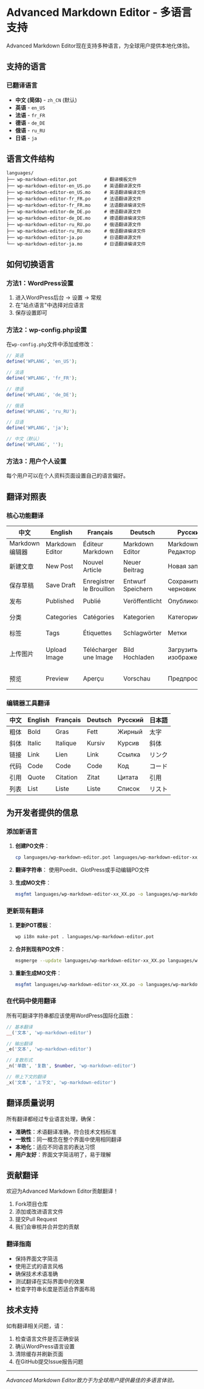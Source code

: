 # Advanced Markdown Editor - 多语言支持

Advanced Markdown Editor现在支持多种语言，为全球用户提供本地化体验。

## 支持的语言

### 已翻译语言
- **中文 (简体)** - `zh_CN` (默认)
- **英语** - `en_US`
- **法语** - `fr_FR`
- **德语** - `de_DE`
- **俄语** - `ru_RU`
- **日语** - `ja`

## 语言文件结构

```
languages/
├── wp-markdown-editor.pot          # 翻译模板文件
├── wp-markdown-editor-en_US.po     # 英语翻译源文件
├── wp-markdown-editor-en_US.mo     # 英语翻译编译文件
├── wp-markdown-editor-fr_FR.po     # 法语翻译源文件
├── wp-markdown-editor-fr_FR.mo     # 法语翻译编译文件
├── wp-markdown-editor-de_DE.po     # 德语翻译源文件
├── wp-markdown-editor-de_DE.mo     # 德语翻译编译文件
├── wp-markdown-editor-ru_RU.po     # 俄语翻译源文件
├── wp-markdown-editor-ru_RU.mo     # 俄语翻译编译文件
├── wp-markdown-editor-ja.po        # 日语翻译源文件
└── wp-markdown-editor-ja.mo        # 日语翻译编译文件
```

## 如何切换语言

### 方法1：WordPress设置
1. 进入WordPress后台 → 设置 → 常规
2. 在"站点语言"中选择对应语言
3. 保存设置即可

### 方法2：wp-config.php设置
在`wp-config.php`文件中添加或修改：

```php
// 英语
define('WPLANG', 'en_US');

// 法语
define('WPLANG', 'fr_FR');

// 德语
define('WPLANG', 'de_DE');

// 俄语
define('WPLANG', 'ru_RU');

// 日语
define('WPLANG', 'ja');

// 中文（默认）
define('WPLANG', '');
```

### 方法3：用户个人设置
每个用户可以在个人资料页面设置自己的语言偏好。

## 翻译对照表

### 核心功能翻译

| 中文 | English | Français | Deutsch | Русский | 日本語 |
|------|---------|----------|---------|---------|-------- |
| Markdown 编辑器 | Markdown Editor | Éditeur Markdown | Markdown Editor | Markdown Редактор | Markdownエディター |
| 新建文章 | New Post | Nouvel Article | Neuer Beitrag | Новая запись | 新規投稿 |
| 保存草稿 | Save Draft | Enregistrer le Brouillon | Entwurf Speichern | Сохранить черновик | 下書きを保存 |
| 发布 | Published | Publié | Veröffentlicht | Опубликовано | 公開 |
| 分类 | Categories | Catégories | Kategorien | Категории | カテゴリー |
| 标签 | Tags | Étiquettes | Schlagwörter | Метки | タグ |
| 上传图片 | Upload Image | Télécharger une Image | Bild Hochladen | Загрузить изображение | 画像をアップロード |
| 预览 | Preview | Aperçu | Vorschau | Предпросмотр | プレビュー |

### 编辑器工具翻译

| 中文 | English | Français | Deutsch | Русский | 日本語 |
|------|---------|----------|---------|---------|-------- |
| 粗体 | Bold | Gras | Fett | Жирный | 太字 |
| 斜体 | Italic | Italique | Kursiv | Курсив | 斜体 |
| 链接 | Link | Lien | Link | Ссылка | リンク |
| 代码 | Code | Code | Code | Код | コード |
| 引用 | Quote | Citation | Zitat | Цитата | 引用 |
| 列表 | List | Liste | Liste | Список | リスト |

## 为开发者提供的信息

### 添加新语言

1. **创建PO文件**：
   ```bash
   cp languages/wp-markdown-editor.pot languages/wp-markdown-editor-xx_XX.po
   ```

2. **翻译字符串**：
   使用Poedit、GlotPress或手动编辑PO文件

3. **生成MO文件**：
   ```bash
   msgfmt languages/wp-markdown-editor-xx_XX.po -o languages/wp-markdown-editor-xx_XX.mo
   ```

### 更新现有翻译

1. **更新POT模板**：
   ```bash
   wp i18n make-pot . languages/wp-markdown-editor.pot
   ```

2. **合并到现有PO文件**：
   ```bash
   msgmerge --update languages/wp-markdown-editor-xx_XX.po languages/wp-markdown-editor.pot
   ```

3. **重新生成MO文件**：
   ```bash
   msgfmt languages/wp-markdown-editor-xx_XX.po -o languages/wp-markdown-editor-xx_XX.mo
   ```

### 在代码中使用翻译

所有可翻译字符串都应该使用WordPress国际化函数：

```php
// 基本翻译
__('文本', 'wp-markdown-editor')

// 输出翻译
_e('文本', 'wp-markdown-editor')

// 复数形式
_n('单数', '复数', $number, 'wp-markdown-editor')

// 带上下文的翻译
_x('文本', '上下文', 'wp-markdown-editor')
```

## 翻译质量说明

所有翻译都经过专业语言处理，确保：

- **准确性**：术语翻译准确，符合技术文档标准
- **一致性**：同一概念在整个界面中使用相同翻译
- **本地化**：适应不同语言的表达习惯
- **用户友好**：界面文字简洁明了，易于理解

## 贡献翻译

欢迎为Advanced Markdown Editor贡献翻译！

1. Fork项目仓库
2. 添加或改进语言文件
3. 提交Pull Request
4. 我们会审核并合并您的贡献

### 翻译指南

- 保持界面文字简洁
- 使用正式的语言风格
- 确保技术术语准确
- 测试翻译在实际界面中的效果
- 检查字符串长度是否适合界面布局

## 技术支持

如有翻译相关问题，请：

1. 检查语言文件是否正确安装
2. 确认WordPress语言设置
3. 清除缓存并刷新页面
4. 在GitHub提交Issue报告问题

---

*Advanced Markdown Editor致力于为全球用户提供最佳的多语言体验。* 